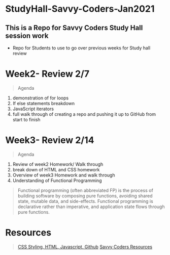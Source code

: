 # StudyHall-Savvy-Coders-Jan2021

## This is a Repo for Savvy Coders Study Hall session work 

- Repo for Students to use to go over previous weeks for Study hall review

# Week2- Review 2/7

> Agenda 
1. demonstration of for loops
2. If else statements breakdown
3. JavaScript iterators
4. full walk through of creating a repo and pushing it up to GitHub from start to finish

# Week3- Review 2/14

>Agenda
1. Review of week2 Homework/ Walk through
2. break down of HTML and CSS homework
3. Overview of week3 Homework and walk through
4. Understanding of Functional Programming 
> Functional programming (often abbreviated FP) is the process of building software by composing pure functions, avoiding shared state, mutable data, and side-effects. Functional programming is declarative rather than imperative, and application state flows through pure functions.

# Resources

> [CSS Styling, HTML, Javascript, Github](https://github.com/JohanBester/Resources)
>[Savvy Coders Resources](https://github.com/savvy-coders)
